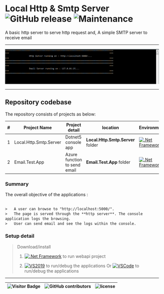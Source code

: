 # Local Http & Smtp Server ![GitHub release](https://img.shields.io/github/release/ajeetx/Local.Http.Smtp.Server.svg?style=for-the-badge) ![Maintenance](https://img.shields.io/maintenance/yes/2021.svg?style=for-the-badge)   

A basic http server to serve http request and,
A simple SMTP server to receive email


*********************************************************************************************

<img src="server.PNG" />

*********************************************************************************************

## Repository codebase
 
The repository consists of projects as below:


| # |Project Name | Project detail | location| Environment |
| ---| ---  | ---           | ---          | --- |
| 1 | Local.Http.Smtp.Server | Dotnet5 console app  |  **Local.Http.Smtp.Server** folder | [![.Net Framework](https://img.shields.io/badge/DotNet-5.0-blue.svg?style=plastic)](https://dotnet.microsoft.com/download/dotnet/5.0)|
| 2 | Email.Test.App | Azure function to send email |  **Email.Test.App** folder | [![.Net Framework](https://img.shields.io/badge/DotNet-5.0-blue.svg?style=plastic)](https://dotnet.microsoft.com/download/dotnet/5.0)| 

### Summary

The overall objective of the applications :

```

>   A user can browse to "http://localhost:5000/". 
>   The page is served through the **http server**. The console application logs the browsing.
>   User can send email and see the logs within the console.

```

### Setup detail


> Download/install   	
>	1.	[![.Net Framework](https://img.shields.io/badge/DotNet-5.0-blue.svg?style=plastic)](https://dotnet.microsoft.com/download/dotnet/5.0) to run webapi project
>   
>   2. [![VS2019](https://img.shields.io/badge/VS-2019-blue.svg?style=plastic)](https://visualstudio.microsoft.com/downloads//) to run/debug the applications
>   Or [![VSCode](https://img.shields.io/badge/VS-Code-blue.svg?style=plastic)](https://code.visualstudio.com/) to run/debug the applications
>	
>   

-----------------------------------------------------------------------
![Visitor Badge](https://visitor-badge.laobi.icu/badge?page_id=ajeetx/smtpserver)  | ![GitHub contributors](https://img.shields.io/github/contributors/ajeetx/Local.Http.Smtp.Server.svg?style=plastic)|![license](https://img.shields.io/github/license/ajeetx/Local.Http.Smtp.Server.svg?style=plastic)|
 | --- | --- | ---|



